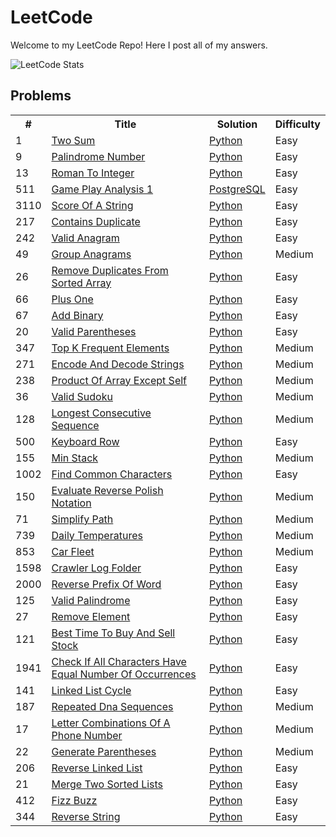 # LeetCode

Welcome to my LeetCode Repo! Here I post all of my answers.

![LeetCode Stats](https://leetcard.jacoblin.cool/mitchellkolb?ext=heatmap)

## Problems

<table width="300">
    <tr>
        <th> # </th>
        <th> Title </th>
        <th> Solution </th>
        <th> Difficulty </th>
    </tr>
    <tr>
        <td> 1 </td>
        <td><a href="https://leetcode.com/problems/two-sum">Two Sum</a></td>
        <td>
            <!-- <a href="./algorithms/cpp/two_sum/two_sum.cpp">C++</a>,  -->
            <a href="./algorithms/python/1/two-sum.py">Python</a>
        </td>
        <td>Easy</td>
    </tr>
    <tr>
        <td> 9 </td>
        <td>
            <a href="https://leetcode.com/problems/palindrome-number">Palindrome Number</a>
        </td>
        <td>
            <a href="./algorithms/python/9/palindrome-number.py">Python</a>
        </td>
        <td>Easy</td> 
    </tr>
    <tr>
        <td>13</td>
        <td>
            <a href="https://leetcode.com/problems/roman-to-integer">
                Roman To Integer
            </a>
        </td>
        <td>
            <a href="./algorithms/python/13/roman-to-integer.py">Python</a>
        </td>
        <td>Easy</td>
    </tr>
    <tr>
        <tr>
        <td>511</td>
        <td>
            <a href="https://leetcode.com/problems/game-play-analysis-i/">
                Game Play Analysis 1
            </a>
        </td>
        <td>
            <a href="./algorithms/sql/511/game-play-analysis-i.sql">PostgreSQL</a>
        </td>
        <td>Easy</td>
    </tr>
    <tr>
        <tr>
        <td>3110</td>
        <td>
            <a href="https://leetcode.com/problems/score-of-a-string/">
                Score Of A String
            </a>
        </td>
        <td>
            <a href="./algorithms/python/3110/score-of-a-string.py">
                Python
            </a>
        </td>
        <td>Easy</td>
    </tr>
    <tr>
        <td>217</td>
        <td>
            <a href="https://leetcode.com/problems/contains-duplicate/">
                Contains Duplicate
            </a>
        </td>
        <td>
            <a href="./algorithms/python/217/contains-duplicate.py">
                Python
            </a>
        </td>
        <td>Easy</td>
    </tr>
    <tr>
        <td>242</td>
        <td>
            <a href="https://leetcode.com/problems/valid-anagram/">
                Valid Anagram
            </a>
        </td>
        <td>
            <a href="./algorithms/python/242/valid-anagram.py">
                Python
            </a>
        </td>
        <td>Easy</td>
    </tr>
    <tr>
        <td>49</td>
        <td>
            <a href="https://leetcode.com/problems/group-anagrams/">
                Group Anagrams
            </a>
        </td>
        <td>
            <a href="./algorithms/python/49/group-anagrams.py">
                Python
            </a>
        </td>
        <td>Medium</td>
    </tr>
    <tr>
        <td>26</td>
        <td>
            <a href="https://leetcode.com/problems/remove-duplicates-from-sorted-array/">
                Remove Duplicates From Sorted Array
            </a>
        </td>
        <td>
            <a href="./algorithms/python/26/remove-duplicates-from-sorted-array.py">
                Python
            </a>
        </td>
        <td>Easy</td>
    </tr>
    <tr>
        <td>66</td>
        <td>
            <a href="https://leetcode.com/problems/plus-one/">
                Plus One
            </a>
        </td>
        <td>
            <a href="./algorithms/python/66/plus-one.py">
                Python
            </a>
        </td>
        <td>Easy</td>
    </tr>
    <tr>
        <td>67</td>
        <td>
            <a href="https://leetcode.com/problems/add-binary/">
                Add Binary
            </a>
        </td>
        <td>
            <a href="./algorithms/python/67/add-binary.py">
                Python
            </a>
        </td>
        <td>Easy</td>
    </tr>
    <tr>
        <td>20</td>
        <td>
            <a href="https://leetcode.com/problems/valid-parentheses/">
                Valid Parentheses
            </a>
        </td>
        <td>
            <a href="./algorithms/python/20/valid-parentheses.py">
                Python
            </a>
        </td>
        <td>Easy</td>
    </tr>
    <tr>
        <td>347</td>
        <td>
            <a href="https://leetcode.com/problems/top-k-frequent-elements/">
                Top K Frequent Elements
            </a>
        </td>
        <td>
            <a href="./algorithms/python/347/top-k-frequent-elements.py">
                Python
            </a>
        </td>
        <td>Medium</td>
    </tr>
    <tr>
        <td>271</td>
        <td>
            <a href="https://leetcode.com/problems/encode-and-decode-strings/">
                Encode And Decode Strings
            </a>
        </td>
        <td>
            <a href="./algorithms/python/271/encode-and-decode-strings.py">
                Python
            </a>
        </td>
        <td>Medium</td>
    </tr>
    <tr>
        <td>238</td>
        <td>
            <a href="https://leetcode.com/problems/product-of-array-except-self/">
                Product Of Array Except Self
            </a>
        </td>
        <td>
            <a href="./algorithms/python/238/product-of-array-except-self.py">
                Python
            </a>
        </td>
        <td>Medium</td>
    </tr>
    <tr>
        <td>36</td>
        <td>
            <a href="https://leetcode.com/problems/valid-sudoku/">
                Valid Sudoku
            </a>
        </td>
        <td>
            <a href="./algorithms/python/36/valid-sudoku.py">
                Python
            </a>
        </td>
        <td>Medium</td>
    </tr>
    <tr>
        <td>128</td>
        <td>
            <a href="https://leetcode.com/problems/longest-consecutive-sequence/">
                Longest Consecutive Sequence
            </a>
        </td>
        <td>
            <a href="./algorithms/python/128/longest-consecutive-sequence.py">
                Python
            </a>
        </td>
        <td>Medium</td>
    </tr>
    <tr>
        <td>500</td>
        <td>
            <a href="https://leetcode.com/problems/keyboard-row/">
                Keyboard Row
            </a>
        </td>
        <td>
            <a href="./algorithms/python/500/keyboard-row.py">
                Python
            </a>
        </td>
        <td>Easy</td>
    </tr>
    <tr>
        <td>155</td>
        <td>
            <a href="https://leetcode.com/problems/min-stack/">
                Min Stack
            </a>
        </td>
        <td>
            <a href="./algorithms/python/155/min-stack.py">
                Python
            </a>
        </td>
        <td>Medium</td>
    </tr>
    <tr>
        <td>1002</td>
        <td>
            <a href="https://leetcode.com/problems/find-common-characters/">
                Find Common Characters
            </a>
        </td>
        <td>
            <a href="./algorithms/python/1002/find-common-characters.py">
                Python
            </a>
        </td>
        <td>Easy</td>
    </tr>
    <tr>
        <td>150</td>
        <td>
            <a href="https://leetcode.com/problems/evaluate-reverse-polish-notation/">
                Evaluate Reverse Polish Notation
            </a>
        </td>
        <td>
            <a href="./algorithms/python/150/evaluate-reverse-polish-notation.py">
                Python
            </a>
        </td>
        <td>Medium</td>
    </tr>
    <tr>
        <td>71</td>
        <td>
            <a href="https://leetcode.com/problems/simplify-path/">
                Simplify Path
            </a>
        </td>
        <td>
            <a href="./algorithms/python/71/simplify-path.py">
                Python
            </a>
        </td>
        <td>Medium</td>
    </tr>
    <tr>
        <td>739</td>
        <td>
            <a href="https://leetcode.com/problems/daily-temperatures/">
                Daily Temperatures
            </a>
        </td>
        <td>
            <a href="./algorithms/python/739/daily-temperatures.py">
                Python
            </a>
        </td>
        <td>Medium</td>
    </tr>
    <tr>
        <td>853</td>
        <td>
            <a href="https://leetcode.com/problems/car-fleet/">
                Car Fleet
            </a>
        </td>
        <td>
            <a href="./algorithms/python/853/car-fleet.py">
                Python
            </a>
        </td>
        <td>Medium</td>
    </tr>
    <tr>
        <td>1598</td>
        <td>
            <a href="https://leetcode.com/problems/crawler-log-folder/">
                Crawler Log Folder
            </a>
        </td>
        <td>
            <a href="./algorithms/python/1598/crawler-log-folder.py">
                Python
            </a>
        </td>
        <td>Easy</td>
    </tr>
    <tr>
        <td>2000</td>
        <td>
            <a href="https://leetcode.com/problems/reverse-prefix-of-word/">
                Reverse Prefix Of Word
            </a>
        </td>
        <td>
            <a href="./algorithms/python/2000/reverse-prefix-of-word.py">
                Python
            </a>
        </td>
        <td>Easy</td>
    </tr>
    <tr>
        <td>125</td>
        <td>
            <a href="https://leetcode.com/problems/valid-palindrome/">
                Valid Palindrome
            </a>
        </td>
        <td>
            <a href="./algorithms/python/125/valid-palindrome.py">
                Python
            </a>
        </td>
        <td>Easy</td>
    </tr>
    <tr>
        <td>27</td>
        <td>
            <a href="https://leetcode.com/problems/remove-element/">
                Remove Element
            </a>
        </td>
        <td>
            <a href="./algorithms/python/27/remove-element.py">
                Python
            </a>
        </td>
        <td>Easy</td>
    </tr>
    <tr>
        <tr>
        <td>121</td>
        <td>
            <a href="https://leetcode.com/problems/best-time-to-buy-and-sell-stock/">
                Best Time To Buy And Sell Stock
            </a>
        </td>
        <td>
            <a href="./algorithms/python/121/best-time-to-buy-and-sell-stock.py">
                Python
            </a>
        </td>
        <td>Easy</td>
    </tr>
    <tr>
        <tr>
        <td>1941</td>
        <td>
            <a href="https://leetcode.com/problems/check-if-all-characters-have-equal-number-of-occurrences/">
                Check If All Characters Have Equal Number Of Occurrences
            </a>
        </td>
        <td>
            <a href="./algorithms/python/1941/check-if-all-characters-have-equal-number-of-occurrences.py">
                Python
            </a>
        </td>
        <td>Easy</td>
    </tr>
    <tr>
        <tr>
        <td>141</td>
        <td>
            <a href="https://leetcode.com/problems/linked-list-cycle/">
                Linked List Cycle
            </a>
        </td>
        <td>
            <a href="./algorithms/python/141/linked-list-cycle.py">
                Python
            </a>
        </td>
        <td>Easy</td>
    </tr>
    <tr>
        <tr>
        <td>187</td>
        <td>
            <a href="https://leetcode.com/problems/repeated-dna-sequences/">
                Repeated Dna Sequences
            </a>
        </td>
        <td>
            <a href="./algorithms/python/187/repeated-dna-sequences.py">
                Python
            </a>
        </td>
        <td>Medium</td>
    </tr>
    <tr>
        <td>17</td>
        <td>
            <a href="https://leetcode.com/problems/letter-combinations-of-a-phone-number/">
                Letter Combinations Of A Phone Number
            </a>
        </td>
        <td>
            <a href="./algorithms/python/17/letter-combinations-of-a-phone-number.py">
                Python
            </a>
        </td>
        <td>Medium</td>
    </tr>
    <tr>
        <td>22</td>
        <td>
            <a href="https://leetcode.com/problems/generate-parentheses/">
                Generate Parentheses
            </a>
        </td>
        <td>
            <a href="./algorithms/python/22/generate-parentheses.py">
                Python
            </a>
        </td>
        <td>Medium</td>
    </tr>
    <tr>
        <td>206</td>
        <td>
            <a href="https://leetcode.com/problems/reverse-linked-list/">
                Reverse Linked List
            </a>
        </td>
        <td>
            <a href="./algorithms/python/206/reverse-linked-list.py">
                Python
            </a>
        </td>
        <td>Easy</td>
    </tr>
    <tr>
        <td>21</td>
        <td>
            <a href="https://leetcode.com/problems/merge-two-sorted-lists/">
                Merge Two Sorted Lists
            </a>
        </td>
        <td>
            <a href="./algorithms/python/21/merge-two-sorted-lists.py">
                Python
            </a>
        </td>
        <td>Easy</td>
    </tr>
    <tr>
        <td>412</td>
        <td>
            <a href="https://leetcode.com/problems/fizz-buzz/">
                Fizz Buzz
            </a>
        </td>
        <td>
            <a href="./algorithms/python/412/fizz-buzz.py">
                Python
            </a>
        </td>
        <td>Easy</td>
    </tr>
    <tr>
        <td>344</td>
        <td>
            <a href="https://leetcode.com/problems/reverse-string/">
                Reverse String
            </a>
        </td>
        <td>
            <a href="./algorithms/python/344/reverse-string.py">
                Python
            </a>
        </td>
        <td>Easy</td>
    </tr>
